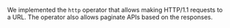 We implemented the `http` operator that allows making HTTP/1.1 requests to a
URL. The operator also allows paginate APIs based on the responses.
